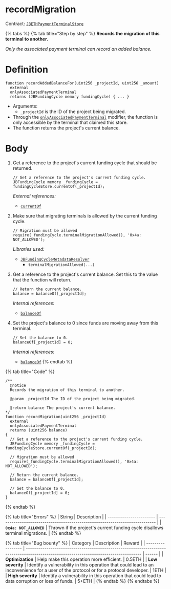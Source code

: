 # recordMigration

Contract: [`JBETHPaymentTerminalStore`](broken-reference)​‌

{% tabs %}
{% tab title="Step by step" %}
**Records the migration of this terminal to another.**

_Only the associated payment terminal can record an added balance._

# Definition

```solidity
function recordAddedBalanceFor(uint256 _projectId, uint256 _amount)
  external
  onlyAssociatedPaymentTerminal
  returns (JBFundingCycle memory fundingCycle) { ... }
```

* Arguments:
  * `_projectId` is the ID of the project being migrated.
* Through the [`onlyAssociatedPaymentTerminal`](../modifiers/onlyassociatedpaymentterminal.md) modifier, the function is only accessible by the terminal that claimed this store.
* The function returns the project's current balance.

# Body

1.  Get a reference to the project's current funding cycle that should be returned.

    ```solidity
    // Get a reference to the project's current funding cycle.
    JBFundingCycle memory _fundingCycle = fundingCycleStore.currentOf(_projectId);
    ```

    _External references:_

    * [`currentOf`](../../../jbfundingcyclestore/read/currentof.md)
2.  Make sure that migrating terminals is allowed by the current funding cycle.

    ```solidity
    // Migration must be allowed
    require(_fundingCycle.terminalMigrationAllowed(), '0x4a: NOT_ALLOWED');
    ```

    _Libraries used:_

    * [`JBFundingCycleMetadataResolver`](../../../libraries/jbfundingcyclemetadataresolver.md)
      * `terminalMigrationAllowed(...)`

3.  Get a reference to the project's current balance. Set this to the value that the function will return.

    ```solidity
    // Return the current balance.
    balance = balanceOf[_projectId];
    ```

    _Internal references:_

    * [`balanceOf`](../properties/balanceof.md)
4.  Set the project's balance to 0 since funds are moving away from this terminal.

    ```solidity
    // Set the balance to 0.
    balanceOf[_projectId] = 0;
    ```

    _Internal references:_

    * [`balanceOf`](../properties/balanceof.md)
{% endtab %}

{% tab title="Code" %}
```solidity
/** 
  @notice
  Records the migration of this terminal to another.

  @param _projectId The ID of the project being migrated.

  @return balance The project's current balance.
*/
function recordMigration(uint256 _projectId)
  external
  onlyAssociatedPaymentTerminal
  returns (uint256 balance)
{
  // Get a reference to the project's current funding cycle.
  JBFundingCycle memory _fundingCycle = fundingCycleStore.currentOf(_projectId);

  // Migration must be allowed
  require(_fundingCycle.terminalMigrationAllowed(), '0x4a: NOT_ALLOWED');

  // Return the current balance.
  balance = balanceOf[_projectId];

  // Set the balance to 0.
  balanceOf[_projectId] = 0;
}
```
{% endtab %}

{% tab title="Errors" %}
| String                  | Description                                                                  |
| ----------------------- | ---------------------------------------------------------------------------- |
| **`0x4a: NOT_ALLOWED`** | Thrown if the project's current funding cycle disallows terminal migrations. |
{% endtab %}

{% tab title="Bug bounty" %}
| Category          | Description                                                                                                                            | Reward |
| ----------------- | -------------------------------------------------------------------------------------------------------------------------------------- | ------ |
| **Optimization**  | Help make this operation more efficient.                                                                                               | 0.5ETH |
| **Low severity**  | Identify a vulnerability in this operation that could lead to an inconvenience for a user of the protocol or for a protocol developer. | 1ETH   |
| **High severity** | Identify a vulnerability in this operation that could lead to data corruption or loss of funds.                                        | 5+ETH  |
{% endtab %}
{% endtabs %}
